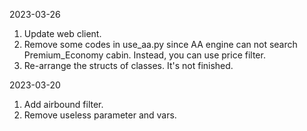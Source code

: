 2023-03-26
1. Update web client.
2. Remove some codes in use_aa.py since AA engine can not search Premium_Economy cabin. Instead, you can use price 
   filter.
3. Re-arrange the structs of classes. It's not finished.


2023-03-20
1. Add airbound filter.
2. Remove useless parameter and vars.